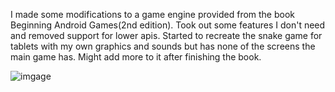 I made some modifications to a game engine provided from the book Beginning Android Games(2nd edition). Took out some features I don't need and removed support for lower apis. Started to recreate the snake game for tablets with my own graphics and sounds but has none of the screens the main game has. Might add more to it after finishing the book.


![imgage](http://i5.photobucket.com/albums/y158/pairenoid/gameimage_zps883fad2a.png)
